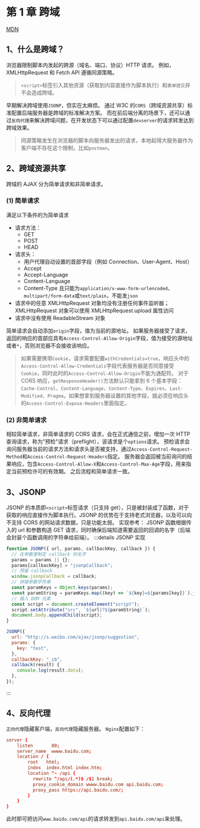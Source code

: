 # 第 1 章 跨域

[MDN](https://developer.mozilla.org/zh-CN/docs/Web/HTTP/CORS)

## 1、什么是跨域？

浏览器限制脚本内发起的跨源（域名、端口、协议）HTTP 请求。 例如，XMLHttpRequest 和 Fetch API 遵循同源策略。

> `<script>`标签引入其他资源（获取到内容直接作为脚本执行）和`表单提交`并不会造成跨域。

早期解决跨域使用`JSONP`，但实在太麻烦。
通过 W3C 的`CORS`（跨域资源共享）标准配置后端服务器是跨域的标准解决方案。
而在前后端分离的场景下，还可以通过`反向代理`来解决跨域问题，在开发状态下可以通过配置`devserver`的请求转发达到跨域效果。

> 同源策略发生在浏览器的脚本向服务器发出的请求，本地起得大服务器作为客户端不存在这个限制，比如`postman`。

## 2、跨域资源共享

跨域的 AJAX 分为简单请求和非简单请求。

### (1) 简单请求

满足以下条件的为简单请求

- 请求方法：
  - GET
  - POST
  - HEAD
- 请求头：
  - 用户代理自动设置的首部字段（例如 Connection、User-Agent、Host）
  - Accept
  - Accept-Language
  - Content-Language
  - Content-Type
    且只能为`application/x-www-form-urlencoded`、`multipart/form-data`或`text/plain`，不能发`json`
- 请求中的任意 XMLHttpRequest 对象均没有注册任何事件监听器；XMLHttpRequest 对象可以使用 XMLHttpRequest.upload 属性访问
- 请求中没有使用 ReadableStream 对象

简单请求会自动添加`origin`字段，值为当前的源地址。
如果服务器接受了请求，返回的响应的首部应具有`Access-Control-Allow-Origin`字段，值为接受的源地址或者`*`，否则浏览器不会接收该响应。

> 如果需要携带`Cookie`，请求需要配置`withCredentials=true`，响应头中的`Access-Control-Allow-Credentials`字段代表服务器是否同意接受`Cookie`，同时此时的`Access-Control-Allow-Origin`不能为通配符。
> 对于 CORS 响应，`getResponseHeader()`方法默认只能拿到 6 个基本字段：`Cache-Control`、`Content-Language`、`Content-Type`、`Expires`、`Last-Modified`、`Pragma`。如果想拿到服务器设置的其他字段，就必须在响应头的`Access-Control-Expose-Headers`里面指定。

### (2) 非简单请求

相较简单请求，非简单请求的 CORS 请求，会在正式通信之前，增加一次 HTTP 查询请求，称为"预检"请求（preflight），该请求是个`options`请求。
预检请求会询问服务器当前的请求方法和请求头是否被支持，通过`Access-Control-Request-Method`和`Access-Control-Request-Headers`指定。
服务器会返回被当前询问的结果响应，包含`Access-Control-Allow-X`和`Access-Control-Max-Age`字段，用来指定当前预检许可的有效期。
之后流程和简单请求一致。

## 3、JSONP

JSONP 的本质即`<script>`标签请求（只支持 get），只是被封装成了函数，对于获取的响应直接作为脚本执行。JSONP 的优势在于支持老式浏览器，以及可以向不支持 CORS 的网站请求数据，只是功能太弱。
实现参考：
JSONP 函数根据传入的 url 和参数构造 GET 请求，同时确保后端知道需要返回的回调的名字（后端会封装个函数调用的字符串给前端）。
:::details JSONP 实现

```js
function JSONP({ url, params, callbackKey, callback }) {
  // 在参数里制定 callback 的名字
  params = params || {};
  params[callbackKey] = "jsonpCallback";
  // 预留 callback
  window.jsonpCallback = callback;
  // 拼接参数字符串
  const paramKeys = Object.keys(params);
  const paramString = paramKeys.map((key) => `${key}=${params[key]}`).join("&");
  // 插入 DOM 元素
  const script = document.createElement("script");
  script.setAttribute("src", `${url}?${paramString}`);
  document.body.appendChild(script);
}

JSONP({
  url: "http://s.weibo.com/ajax/jsonp/suggestion",
  params: {
    key: "test",
  },
  callbackKey: "_cb",
  callback(result) {
    console.log(result.data);
  },
});
```

:::

## 4、反向代理

`正向代理`隐藏客户端，`反向代理`隐藏服务器。
`Nginx`配置如下：

```conf
server {
    listen       80;
    server_name  wwww.baidu.com;
    location / {
        root   html;
        index  index.html index.htm;
        location ^~ /api {
          rewrite ^/api/(.*)$ /$1 break;
          proxy_cookie_domain wwww.baidu.com api.baidu.com;
          proxy_pass https://api.baidu.com/;
        }
    }
}
```

此时即可把访问`www.baidu.com/api`的请求转发到`api.baidu.com/api`来处理。
